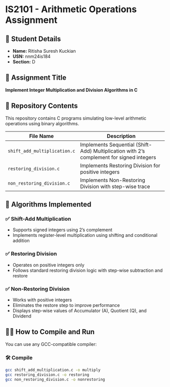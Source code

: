 # IS2101 - Arithmetic Operations Assignment

## 👤 Student Details
- **Name:** Ritisha Suresh Kuckian 
- **USN:** nnm24is184  
- **Section:** D 

## 📌 Assignment Title
**Implement Integer Multiplication and Division Algorithms in C**

## 📂 Repository Contents
This repository contains C programs simulating low-level arithmetic operations using binary algorithms.

| File Name                 | Description                                      |
|--------------------------|--------------------------------------------------|
| `shift_add_multiplication.c`  | Implements Sequential (Shift-Add) Multiplication with 2’s complement for signed integers |
| `restoring_division.c`        | Implements Restoring Division for positive integers |
| `non_restoring_division.c`    | Implements Non-Restoring Division with step-wise trace |

## 🧮 Algorithms Implemented

### ✅ Shift-Add Multiplication
- Supports signed integers using 2’s complement
- Implements register-level multiplication using shifting and conditional addition

### ✅ Restoring Division
- Operates on positive integers only
- Follows standard restoring division logic with step-wise subtraction and restore

### ✅ Non-Restoring Division
- Works with positive integers
- Eliminates the restore step to improve performance
- Displays step-wise values of Accumulator (A), Quotient (Q), and Dividend

## 🧑‍💻 How to Compile and Run

You can use any GCC-compatible compiler:

### 🛠️ Compile
```bash
gcc shift_add_multiplication.c -o multiply
gcc restoring_division.c -o restoring
gcc non_restoring_division.c -o nonrestoring
